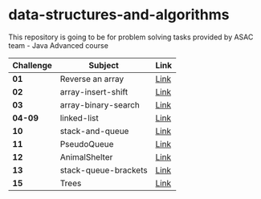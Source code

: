 
# data-structures-and-algorithms
This repository is going to be for problem solving tasks provided by ASAC team - Java Advanced course 


| Challenge | Subject              | Link                                                                                                           |
|-----------|----------------------|----------------------------------------------------------------------------------------------------------------|
| **01**    | Reverse an array     | [Link](https://baraahabusara.github.io/data-structures-and-algorithms/array-reverse/array-reverse)             |
| **02**    | array-insert-shift   | [Link](https://baraahabusara.github.io/data-structures-and-algorithms/array-insert-shift/array-insert-shift)   |
| **03**    | array-binary-search  | [Link](https://baraahabusara.github.io/data-structures-and-algorithms/array-binary-search/array-binary-search) |
| **04-09** | linked-list          | [Link](https://baraahabusara.github.io/data-structures-and-algorithms/linked-list/linked-list)                 |
| **10**    | stack-and-queue      | [Link](https://baraahabusara.github.io/data-structures-and-algorithms/stack-and-queue/stack-and-queue)         |
| **11**    | PseudoQueue          | [Link](https://baraahabusara.github.io/data-structures-and-algorithms/stack-and-queue/%20PseudoQueue)          |
| **12**    | AnimalShelter        | [Link](https://baraahabusara.github.io/data-structures-and-algorithms/stack-and-queue/AnimalShelter)           |
| **13**    | stack-queue-brackets | [Link](https://baraahabusara.github.io/data-structures-and-algorithms/stack-and-queue/stack-queue-brackets)    |
| **15**    | Trees                | [Link](https://baraahabusara.github.io/data-structures-and-algorithms/trees/trees)                             |


